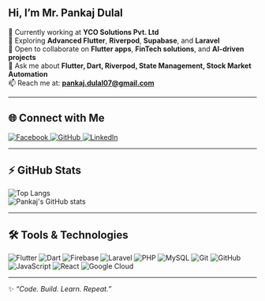 ## Hi, I’m **Mr. Pankaj Dulal**  

🔭 Currently working at **YCO Solutions Pvt. Ltd**  
🌱 Exploring **Advanced Flutter**, **Riverpod**, **Supabase**, and **Laravel**  
👯 Open to collaborate on **Flutter apps**, **FinTech solutions**, and **AI-driven projects**  
💬 Ask me about **Flutter, Dart, Riverpod, State Management, Stock Market Automation**  
📫 Reach me at: **pankaj.dulal07@gmail.com** 

---

## 🌐 Connect with Me  

<p align="left">
  <a href="https://www.facebook.com/pankaj.dulal.07/" target="_blank">
    <img src="https://img.icons8.com/color/48/000000/facebook.png" alt="Facebook"/>
  </a>
  <a href="https://github.com/iampankaj07" target="_blank">
    <img src="https://img.icons8.com/nolan/48/github.png" alt="GitHub"/>
  </a>
  <a href="https://www.linkedin.com/in/pankaj-dulal-050a24185/" target="_blank">
    <img src="https://img.icons8.com/fluent/48/000000/linkedin.png" alt="LinkedIn"/>
  </a>
</p>

---

## ⚡ GitHub Stats  

![Top Langs](https://github-readme-stats.vercel.app/api/top-langs/?username=iampankaj07&layout=compact&theme=radical&card_width=445)  
![Pankaj's GitHub stats](https://github-readme-stats.vercel.app/api?username=iampankaj07&show_icons=true&theme=radical)

---

## 🛠️ Tools & Technologies  

<p>
  <img src="https://img.icons8.com/color/48/flutter.png" alt="Flutter"/>
  <img src="https://img.icons8.com/color/48/dart.png" alt="Dart"/>
  <img src="https://img.icons8.com/color/48/firebase.png" alt="Firebase"/>
  <img src="https://img.icons8.com/color/48/laravel.png" alt="Laravel"/>
  <img src="https://img.icons8.com/color/48/php.png" alt="PHP"/>
  <img src="https://img.icons8.com/color/48/mysql-logo.png" alt="MySQL"/>
  <img src="https://img.icons8.com/color/48/git.png" alt="Git"/>
  <img src="https://img.icons8.com/color/48/github.png" alt="GitHub"/>
  <img src="https://img.icons8.com/color/48/javascript.png" alt="JavaScript"/>
  <img src="https://img.icons8.com/color/48/react-native.png" alt="React"/>
  <img src="https://img.icons8.com/color/48/google-cloud.png" alt="Google Cloud"/>
</p>

---

✨ _“Code. Build. Learn. Repeat.”_  
